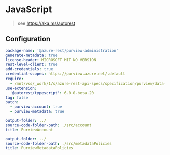 # JavaScript

> see https://aka.ms/autorest

## Configuration

```yaml $(multi-client)
package-name: '@azure-rest/purview-administration'
generate-metadata: true
license-header: MICROSOFT_MIT_NO_VERSION
rest-level-client: true
add-credentials: true
credential-scopes: https://purview.azure.net/.default
require:
  - /mnt/vss/_work/1/s/azure-rest-api-specs/specification/purview/data-plane/readme.md
use-extension:
  '@autorest/typescript': 6.0.0-beta.20
tag: false
batch:
  - purview-account: true
  - purview-metadata: true
```
```yaml $(purview-account)
output-folder: ../
source-code-folder-path: ./src/account
title: PurviewAccount
```
```yaml $(purview-metadata)
output-folder: ../
source-code-folder-path: ./src/metadataPolicies
title: PurviewMetadataPolicies
```